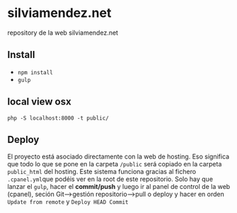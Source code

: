 # silviamendez.net
repository de la web silviamendez.net

## Install
- `npm install`
- `gulp`

## local view osx
`php -S localhost:8000 -t public/`

## Deploy
El proyecto está asociado directamente con la web de hosting. Eso significa que todo lo que se pone en la carpeta `/public` será copiado en la carpeta `public_html` del hosting.
Este sistema funciona gracias al fichero `.cpanel.yml`que podéis ver en la root de este repositorio.
Solo hay que lanzar el `gulp`, hacer el __commit/push__ y luego ir al panel de control de la web (cpanel), seción Git-->gestión repositorio-->pull o deploy y hacer en orden `Update from remote` y `Deploy HEAD Commit`
